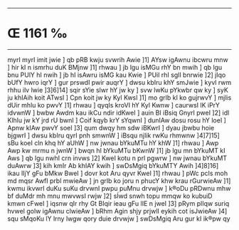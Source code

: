 ___
# Œ 1161 ‰
---
myrI myrI imit jwie ] qb pRB kwju svwrih Awie ]1] AYsw igAwnu
ibcwru mnw ] hir kI n ismrhu duK BMjnw ]1] rhwau ] jb lgu isMGu rhY
bn mwih ] qb lgu bnu PUlY hI nwih ] jb hI isAwru isMG kau Kwie ]
PUil rhI sglI bnrwie ]2] jIqo bUfY hwro iqrY ] gur prswdI pwir auqrY
] dwsu kbIru khY smJwie ] kyvl rwm rhhu ilv lwie ]3]6]14] sqir
sYie slwr hY jw ky ] svw lwKu pYkwbr qw ky ] syK ju khIAih koit ATwsI
] Cpn koit jw ky Kyl KwsI ]1] mo grIb kI ko gujrwvY ] mjlis dUir
mhlu ko pwvY ]1] rhwau ] qyqIs kroVI hY Kyl Kwnw ] caurwsI lK iPrY
idvwnW ] bwbw Awdm kau ikCu ndir idKweI ] auin BI iBsiq GnyrI pweI
]2] idl Klhlu jw kY jrd rU bwnI ] Coif kqyb krY sYqwnI ] dunIAw dosu
rosu hY loeI ] Apnw kIAw pwvY soeI ]3] qum dwqy hm sdw iBKwrI ] dyau
jbwbu hoie bjgwrI ] dwsu kbIru qyrI pnh smwnW ] iBsqu njIik rwKu
rhmwnw ]4]7]15] sBu koeI cln khq hY aUhW ] nw jwnau bYkuMTu hY khW
]1] rhwau ] Awp Awp kw mrmu n jwnW ] bwqn hI bYkuMTu bKwnW ]1] jb
lgu mn bYkuMT kI Aws ] qb lgu nwhI crn invws ]2] KweI kotu n prl
pgwrw ] nw jwnau bYkuMT duAwrw ]3] kih kmIr Ab khIAY kwih ]
swDsMgiq bYkuMTY Awih ]4]8]16] ikau lIjY gFu bMkw BweI ] dovr kot
Aru qyvr KweI ]1] rhwau ] pWc pcIs moh md mqsr AwfI prbl
mwieAw ] jn grIb ko joru n phucY khw krau rGurwieAw ]1] kwmu ikvwrI
duKu suKu drvwnI pwpu puMnu drvwjw ] k®oDu pRDwnu mhw bf duMdr mh mnu
mwvwsI rwjw ]2] sÍwd snwh topu mmqw ko kubuiD kmwn cFweI ] iqsnw
qIr rhy Gt BIqir ieau gFu lIE n jweI ]3] pRym plIqw suriq hvweI
golw igAwnu clwieAw ] bRhm Agin shjy prjwlI eykih cot isJwieAw
]4] squ sMqoKu lY lrny lwgw qory duie drvwjw ] swDsMgiq Aru gur kI
ik®pw qy
####
